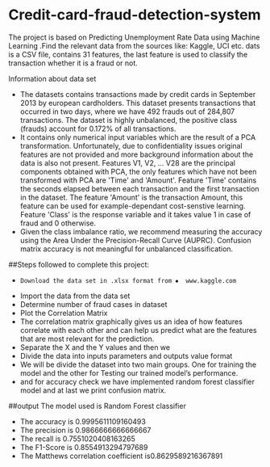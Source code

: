 # Credit-card-fraud-detection-system
 The project is based on Predicting Unemployment Rate Data using Machine Learning .Find the relevant data from the sources like: Kaggle, UCI etc.
dats is a CSV file, contains 31 features, the last feature is used to classify the transaction whether it is a fraud or not.

Information about data set
* The datasets contains transactions made by credit cards in September 2013 by european cardholders. This dataset presents transactions that occurred in two days, where we have 492 frauds out of 284,807 transactions. The dataset is highly unbalanced, the positive class (frauds) account for 0.172% of all transactions.
* It contains only numerical input variables which are the result of a PCA transformation. Unfortunately, due to confidentiality issues original features are not provided and more background information about the data is also not present. Features V1, V2, ... V28 are the principal components obtained with PCA, the only features which have not been transformed with PCA are 'Time' and 'Amount'. Feature 'Time' contains the seconds elapsed between each transaction and the first transaction in the dataset. The feature 'Amount' is the transaction Amount, this feature can be used for example-dependant cost-senstive learning. Feature 'Class' is the response variable and it takes value 1 in case of fraud and 0 otherwise.
* Given the class imbalance ratio, we recommend measuring the accuracy using the Area Under the Precision-Recall Curve (AUPRC). Confusion matrix accuracy is not meaningful for unbalanced classification.


##Steps followed to complete this project:
*	  Download the data set in .xlsx format from ⦁	www.kaggle.com
*   Import the data from the data set
*   Determine number of fraud cases in dataset
*   Plot the Correlation Matrix
*   The correlation matrix graphically gives us an idea of how features correlate with each other and can help us predict what are the       features that are most relevant for the prediction.
*   Separate the X and the Y values and then we 
*   Divide the data into inputs parameters and outputs value format
*   We will be divide the dataset into two main groups. One for training the model and the other for Testing our trained model’s             performance.
*  and for accuracy check we have implemented random forest classifier model and at last we print confusion matrix.
    
##output
    The model used is Random Forest classifier
*  The accuracy is  0.9995611109160493
*  The precision is 0.9866666666666667
*  The recall is 0.7551020408163265
*  The F1-Score is 0.8554913294797689
*  The Matthews correlation coefficient is0.8629589216367891
